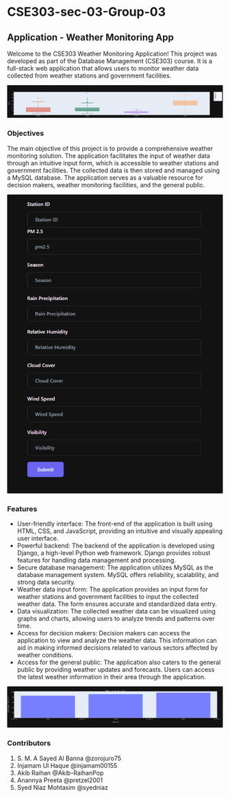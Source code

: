 # CSE303-sec-03-Group-03

## Application - Weather Monitoring App
Welcome to the CSE303 Weather Monitoring Application! This project was developed as part of the Database Management (CSE303) course. It is a full-stack web application that allows users to monitor weather data collected from weather stations and government facilities.

![Screenshot (001)](./Pictures/SELECT_season_pm2_from%20weather_info_order_by_season.png)

### Objectives 
The main objective of this project is to provide a comprehensive weather monitoring solution. The application facilitates the input of weather data through an intuitive input form, which is accessible to weather stations and government facilities. The collected data is then stored and managed using a MySQL database. The application serves as a valuable resource for decision makers, weather monitoring facilities, and the general public.

![Screenshot (002)](./Pictures/InputForm.png)

### Features
* User-friendly interface: The front-end of the application is built using HTML, CSS, and JavaScript, providing an intuitive and visually appealing user interface.
* Powerful backend: The backend of the application is developed using Django, a high-level Python web framework. Django provides robust features for handling data management and processing.
* Secure database management: The application utilizes MySQL as the database management system. MySQL offers reliability, scalability, and strong data security.
* Weather data input form: The application provides an input form for weather stations and government facilities to input the collected weather data. The form ensures accurate and standardized data entry.
* Data visualization: The collected weather data can be visualized using graphs and charts, allowing users to analyze trends and patterns over time.
* Access for decision makers: Decision makers can access the application to view and analyze the weather data. This information can aid in making informed decisions related to various sectors affected by weather conditions.
* Access for the general public: The application also caters to the general public by providing weather updates and forecasts. Users can access the latest weather information in their area through the application.

![Screenshot (003)](./Pictures/select_year_daily_as_yyyy_avg_pm25_as_pm_from_location_as_weather_info_as_w_using_locID_group_by_year_daily.png)

### Contributors

1.	S. M. A Sayed Al Banna @zorojuro75
2.	Injamam Ul Haque @injamam00155
3.	Akib Raihan  @Akib-RaihanPop
4.	Anannya Preeta @pretzel2001
5.	Syed Niaz Mohtasim @syedniaz
